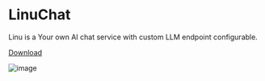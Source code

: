 # LinuChat
Linu is a Your own AI chat service with custom LLM endpoint configurable.

[Download](https://github.com/E13Lau/LinuChat/releases)

![image](https://github.com/E13Lau/LinuChat/blob/main/Pasted%20image%2020240813112626.png)
